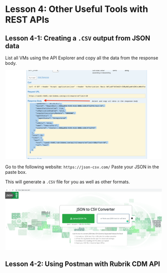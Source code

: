 # Lesson 4: Other Useful Tools with REST APIs



## Lesson 4-1: Creating a `.CSV` output from JSON data

List all VMs using the API Explorer and copy all the data from the response body.

![](/img/image107.png)

Go to the following website: `https://json-csv.com/`
Paste your JSON in the paste box.

This will generate a `.CSV` file for you as well as other formats.

![](/img/image14.png)

## Lesson 4-2: Using Postman with Rubrik CDM API

